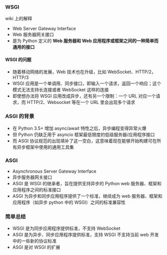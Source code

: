 

### WSGI

wiki 上的解释

-   Web Server Gateway Interface
-   Web 服务器网关接口
-   是为 Python 定义的 **Web 服务器和 Web 应用程序或框架之间的一种简单而通用的接口**

#### WSGI 的问题

-   随着移动网络的发展，Web 技术也在升级，比如 WebSocket、HTTP/2，HTTP/3
-   WSGI 应用是一个单调用、同步接口，即输入一个请求，返回一个响应；这个模式无法支持长连接或者 WebSocket 这样的连接
-   即使想办法将 WSGI 应用改成异步，还有另一个限制：一个 URL 对应一个请求，而 HTTP/2、Websocket 等在一个 URL 里会出现多个请求

### ASGI 的背景

-   在 Python 3.5+ 增加 async/await 特性之后，异步编程变得异常火爆
-   但 Python 仍缺乏用于 asyncio 框架最低限度的低级服务器/应用程序接口
-   而 ASGI 协议规范的出现填补了这一空白，这意味着现在能够开始构建可在所有异步框架中使用的通用工具集

### ASGI

-   Asynchronous Server Gateway Interface
-   异步服务器网关接口
-   ASGI 是 WSGI 的继承者，旨在提供支持异步的 Python web 服务器、框架和应用程序之间的标准接口
-   ASGI 为异步和同步应用程序提供了一个标准，继续成为 web 服务器、框架和应用程序（如异步 python 中的 WSGI）之间的标准兼容性

### 简单总结

-   WSGI 是为同步应用程序提供标准，不支持 WebSocket
-   ASGI 是为异步、同步应用程序提供标准，支持 WSGI 不支持当前 web 开发中的一些新的协议标准
-   ASGI 是对 WSGI 的扩展
